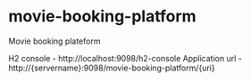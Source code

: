 # movie-booking-platform
Movie booking plateform

H2 console - http://localhost:9098/h2-console
Application url - http://{servername}:9098/movie-booking-platform/{uri}
